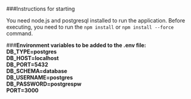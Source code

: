 ###Instructions for starting

You need node.js and postgresql installed to run the application. Before executing, you need to run the `npm install` or `npm install --force` command.

###**Environment variables to be added to the .env file:**
**DB_TYPE=postgres\
DB_HOST=localhost\
DB_PORT=5432\
DB_SCHEMA=database\
DB_USERNAME=postgres\
DB_PASSWORD=postgrespw\
PORT=3000**
